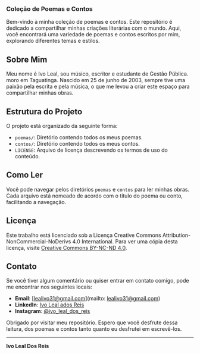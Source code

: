 ### Coleção de Poemas e Contos

Bem-vindo à minha coleção de poemas e contos. Este repositório é dedicado a compartilhar minhas criações literárias com o mundo. Aqui, você encontrará uma variedade de poemas e contos escritos por mim, explorando diferentes temas e estilos.

## Sobre Mim

Meu nome é Ivo Leal, sou músico, escritor e estudante de Gestão Pública. moro em Taguatinga. Nascido em 25 de junho de 2003, sempre tive uma paixão pela escrita e pela música, o que me levou a criar este espaço para compartilhar minhas obras.

## Estrutura do Projeto

O projeto está organizado da seguinte forma:

- `poemas/`: Diretório contendo todos os meus poemas.
- `contos/`: Diretório contendo todos os meus contos.
- `LICENSE`: Arquivo de licença descrevendo os termos de uso do conteúdo.

## Como Ler

Você pode navegar pelos diretórios `poemas` e `contos` para ler minhas obras. Cada arquivo está nomeado de acordo com o título do poema ou conto, facilitando a navegação.

## Licença

Este trabalho está licenciado sob a Licença Creative Commons Attribution-NonCommercial-NoDerivs 4.0 International. Para ver uma cópia desta licença, visite [Creative Commons BY-NC-ND 4.0](http://creativecommons.org/licenses/by-nc-nd/4.0/).

## Contato

Se você tiver algum comentário ou quiser entrar em contato comigo, pode me encontrar nos seguintes locais:

- **Email**: [lealivo31@gmail.com](mailto: lealivo31@gmail.com)
- **LinkedIn**: [Ivo Leal ados Reis](https://www.linkedin.com/in/ivo-leal-dos-reis-3129311b2?utm_source=share&utm_campaign=share_via&utm_content=profile&utm_medium=android_app)
- **Instagram**: [@ivo_leal_dos_reis](https://www.instagram.com/ivo_leal_dos_reis?igsh=YzFrOWJsM2pyZ3k1)

Obrigado por visitar meu repositório. Espero que você desfrute dessa leitura, dos poemas e contos tanto quanto eu desfrutei em escrevê-los.

---

**Ivo Leal Dos Reis**
